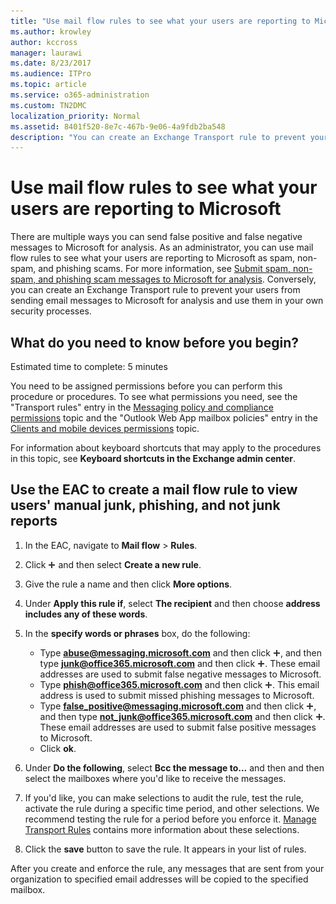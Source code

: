 ```yaml
---
title: "Use mail flow rules to see what your users are reporting to Microsoft"
ms.author: krowley
author: kccross
manager: laurawi
ms.date: 8/23/2017
ms.audience: ITPro
ms.topic: article
ms.service: o365-administration
ms.custom: TN2DMC
localization_priority: Normal
ms.assetid: 8401f520-8e7c-467b-9e06-4a9fdb2ba548
description: "You can create an Exchange Transport rule to prevent your users from sending email messages to Microsoft for analysis and use them in your own security processes"
---
```


# Use mail flow rules to see what your users are reporting to Microsoft

There are multiple ways you can send false positive and false negative messages to Microsoft for analysis. As an administrator, you can use mail flow rules to see what your users are reporting to Microsoft as spam, non-spam, and phishing scams. For more information, see [Submit spam, non-spam, and phishing scam messages to Microsoft for analysis](submit-spam-non-spam-and-phishing-scam-messages-to-microsoft-for-analysis.md). Conversely, you can create an Exchange Transport rule to prevent your users from sending email messages to Microsoft for analysis and use them in your own security processes.
  
## What do you need to know before you begin?
<a name="sectionSection0"> </a>

Estimated time to complete: 5 minutes
  
You need to be assigned permissions before you can perform this procedure or procedures. To see what permissions you need, see the "Transport rules" entry in the [Messaging policy and compliance permissions](http://technet.microsoft.com/library/ec4d3b9f-b85a-4cb9-95f5-6fc149c3899b.aspx) topic and the "Outlook Web App mailbox policies" entry in the [Clients and mobile devices permissions](http://technet.microsoft.com/library/57eca42a-5a7f-4c65-89f0-7a84f2dbea19.aspx) topic. 
  
For information about keyboard shortcuts that may apply to the procedures in this topic, see **Keyboard shortcuts in the Exchange admin center**.
  
## Use the EAC to create a mail flow rule to view users' manual junk, phishing, and not junk reports
<a name="sectionSection1"> </a>

1. In the EAC, navigate to **Mail flow** \> **Rules**.
    
2. Click ![Add Icon](media/ITPro-EAC-AddIcon.png) and then select **Create a new rule**.
    
3. Give the rule a name and then click **More options**.
    
4. Under **Apply this rule if**, select **The recipient** and then choose **address includes any of these words**.
    
5. In the **specify words or phrases** box, do the following: 
    - Type **abuse@messaging.microsoft.com** and then click ![Add Icon](media/ITPro-EAC-AddIcon.png), and then type **junk@office365.microsoft.com** and then click ![Add Icon](media/ITPro-EAC-AddIcon.png). These email addresses are used to submit false negative messages to Microsoft.
    - Type **phish@office365.microsoft.com** and then click ![Add Icon](media/ITPro-EAC-AddIcon.png). This email address is used to submit missed phishing messages to Microsoft.
    - Type **false_positive@messaging.microsoft.com** and then click ![Add Icon](media/ITPro-EAC-AddIcon.png), and then type **not_junk@office365.microsoft.com** and then click ![Add Icon](media/ITPro-EAC-AddIcon.png). These email addresses are used to submit false positive messages to Microsoft.
    - Click **ok**.
    
6. Under **Do the following**, select **Bcc the message to...** and then and then select the mailboxes where you'd like to receive the messages. 
    
7. If you'd like, you can make selections to audit the rule, test the rule, activate the rule during a specific time period, and other selections. We recommend testing the rule for a period before you enforce it. [Manage Transport Rules](http://technet.microsoft.com/library/e7a81372-b6d7-4d1f-bc9e-a845a7facac2.aspx) contains more information about these selections. 
    
8. Click the **save** button to save the rule. It appears in your list of rules. 
    
After you create and enforce the rule, any messages that are sent from your organization to specified email addresses will be copied to the specified mailbox.
  

